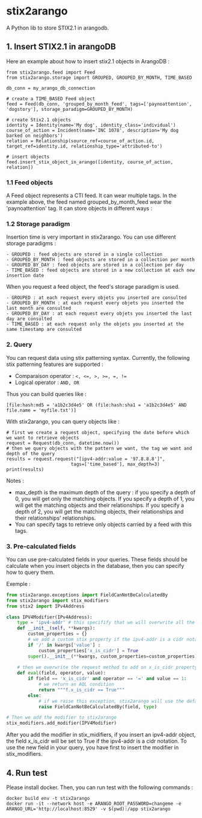 # stix2arango

A Python lib to store STIX2.1 in arangodb.

## 1. Insert STIX2.1 in arangoDB

Here an example about how to insert stix2.1 objects in ArangoDB :

```python3
from stix2arango.feed import Feed
from stix2arango.storage import GROUPED, GROUPED_BY_MONTH, TIME_BASED

db_conn = my_arango_db_connection

# create a TIME_BASED Feed object
feed = Feed(db_conn, 'grouped_by_month_feed', tags=['paynoattention', 'dogstory'], storage_paradigm=GROUPED_BY_MONTH)

# create Stix2.1 objects
identity = Identity(name='My dog', identity_class='individual')
course_of_action = Incident(name='INC 1078', description='My dog barked on neighbors')
relation = Relationship(source_ref=course_of_action.id, target_ref=identity.id, relationship_type='attributed-to')

# insert objects
feed.insert_stix_object_in_arango([identity, course_of_action, relation])
```

### 1.1 Feed objects

A Feed object represents a CTI feed. It can wear multiple tags. In the example above, the feed named grouped_by_month_feed wear the 'paynoattention' tag. It can store objects in different ways :

### 1.2 Storage paradigm

Insertion time is very important in stix2arango. You can use different storage paradigms :
   
    - GROUPED : feed objects are stored in a single collection
    - GROUPED_BY_MONTH : feed objects are stored in a collection per month
    - GROUPED_BY_DAY : feed objects are stored in a collection per day
    - TIME_BASED : feed objects are stored in a new collection at each new insertion date

When you request a feed object, the feed's storage paradigm is used. 

    - GROUPED : at each request every objets you inserted are consulted
    - GROUPED_BY_MONTH : at each request every objets you inserted the last month are consulted
    - GROUPED_BY_DAY : at each request every objets you inserted the last day are consulted
    - TIME_BASED : at each request only the objets you inserted at the same timestamp are consulted

### 2. Query

You can request data using stix patterning syntax.
Currently, the following stix patterning features are supported :
- Comparaison operator : `<, <=, >, >=, =, !=`
- Logical operator : `AND, OR`

Thus you can build queries like :

```
[file:hash:md5 = 'a1b2c3d4e5' OR (file:hash:sha1 = 'a1b2c3d4e5' AND file.name = 'myfile.txt')]
```

With stix2arango, you can query objects like :

```python3
# first we create a request object, specifying the date before which we want to retrieve objects
request = Request(db_conn, datetime.now())
# then we query objects with the pattern we want, the tag we want and depth of the query
results = request.request("[ipv4-addr:value = '97.8.8.8']",
                        tags=['time_based'], max_depth=3)
print(results)
```

Notes :
 - max_depth is the maximum depth of the query : if you specify a depth of 0, you will get only the matching objects. If you specify a depth of 1, you will get the matching objects and their relationships. If you specify a depth of 2, you will get the matching objects, their relationships and their relationships' relationships.
 - You can specify tags to retrieve only objects carried by a feed with this tags.


### 3. Pre-calculated fields

You can use pre-calculated fields in your queries.
These fields should be calculate when you insert objects in the database, then you can specify how to query them.

Exemple :
```python
from stix2arango.exceptions import FieldCanNotBeCalculatedBy
from stix2arango import stix_modifiers
from stix2 import IPv4Address

class IPV4Modifier(IPv4Address):
    type = 'ipv4-addr' # this specifify that we will overwrite all the 'ipv4-addr' objects
    def __init__(self, **kwargs):
        custom_properties = {}
        # we add a custom stix property if the ipv4-addr is a cidr notation
        if '/' in kwargs['value'] :
            custom_properties['x_is_cidr'] = True
        super().__init__(**kwargs, custom_properties=custom_properties)
    
    # then we overwrite the request method to add on x_is_cidr property
    def eval(field, operator, value):
        if field == 'x_is_cidr' and operator == '=' and value == 1:
            # we return an AQL condition
            return """f.x_is_cidr == True"""
        else:
            # if we raise this exception, stix2arango will use the default request method
            raise FieldCanNotBeCalculatedBy(field, type)

# Then we add the modifier to stix2arango
stix_modifiers.add_modifier(IPV4Modifier)
```

After you add the modifier in stix_midifiers, if you insert an ipv4-addr object, the field x_is_cidr will be set to True if the ipv4-addr is a cidr notation.
To use the new field in your query, you have first to insert the modifier in stix_modifiers.

 ## 4. Run test

Please install docker. Then, you can run test with the following commands : 

```
docker build env -t stix2arango
docker run -it --network host -e ARANGO_ROOT_PASSWORD=changeme -e ARANGO_URL='http://localhost:8529' -v $(pwd):/app stix2arango 
```